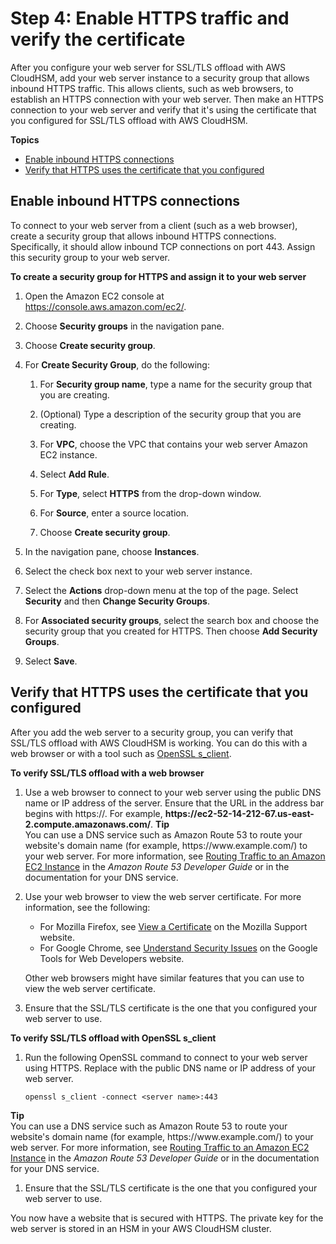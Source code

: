 # Step 4: Enable HTTPS traffic and verify the certificate<a name="ssl-offload-enable-traffic-and-verify-certificate"></a>

After you configure your web server for SSL/TLS offload with AWS CloudHSM, add your web server instance to a security group that allows inbound HTTPS traffic\. This allows clients, such as web browsers, to establish an HTTPS connection with your web server\. Then make an HTTPS connection to your web server and verify that it's using the certificate that you configured for SSL/TLS offload with AWS CloudHSM\.

**Topics**
+ [Enable inbound HTTPS connections](#ssl-offload-add-security-group-linux)
+ [Verify that HTTPS uses the certificate that you configured](#ssl-offload-verify-https-connection-linux)

## Enable inbound HTTPS connections<a name="ssl-offload-add-security-group-linux"></a>

To connect to your web server from a client \(such as a web browser\), create a security group that allows inbound HTTPS connections\. Specifically, it should allow inbound TCP connections on port 443\. Assign this security group to your web server\. 

**To create a security group for HTTPS and assign it to your web server**

1. Open the Amazon EC2 console at [https://console\.aws\.amazon\.com/ec2/](https://console.aws.amazon.com/ec2/)\.

1. Choose **Security groups** in the navigation pane\.

1. Choose **Create security group**\.

1. For **Create Security Group**, do the following:

   1. For **Security group name**, type a name for the security group that you are creating\.

   1. \(Optional\) Type a description of the security group that you are creating\.

   1. For **VPC**, choose the VPC that contains your web server Amazon EC2 instance\.

   1. Select **Add Rule**\.

   1. For **Type**, select **HTTPS** from the drop\-down window\.

   1. For **Source**, enter a source location\.

   1. Choose **Create security group**\.

1. In the navigation pane, choose **Instances**\.

1. Select the check box next to your web server instance\.

1. Select the **Actions** drop\-down menu at the top of the page\. Select **Security** and then **Change Security Groups**\.

1. For **Associated security groups**, select the search box and choose the security group that you created for HTTPS\. Then choose **Add Security Groups**\.

1. Select **Save**\. 

## Verify that HTTPS uses the certificate that you configured<a name="ssl-offload-verify-https-connection-linux"></a>

After you add the web server to a security group, you can verify that SSL/TLS offload with AWS CloudHSM is working\. You can do this with a web browser or with a tool such as [OpenSSL s\_client](https://www.openssl.org/docs/manmaster/man1/s_client.html)\.

**To verify SSL/TLS offload with a web browser**

1. Use a web browser to connect to your web server using the public DNS name or IP address of the server\. Ensure that the URL in the address bar begins with https://\. For example, **https://ec2\-52\-14\-212\-67\.us\-east\-2\.compute\.amazonaws\.com/**\.
**Tip**  
You can use a DNS service such as Amazon Route 53 to route your website's domain name \(for example, https://www\.example\.com/\) to your web server\. For more information, see [Routing Traffic to an Amazon EC2 Instance](https://docs.aws.amazon.com/Route53/latest/DeveloperGuide/routing-to-ec2-instance.html) in the *Amazon Route 53 Developer Guide* or in the documentation for your DNS service\.

1. Use your web browser to view the web server certificate\. For more information, see the following:
   + For Mozilla Firefox, see [View a Certificate](https://support.mozilla.org/en-US/kb/secure-website-certificate#w_view-a-certificate) on the Mozilla Support website\.
   + For Google Chrome, see [Understand Security Issues](https://developers.google.com/web/tools/chrome-devtools/security) on the Google Tools for Web Developers website\.

   Other web browsers might have similar features that you can use to view the web server certificate\.

1. Ensure that the SSL/TLS certificate is the one that you configured your web server to use\.

**To verify SSL/TLS offload with OpenSSL s\_client**

1. Run the following OpenSSL command to connect to your web server using HTTPS\. Replace *<server name>* with the public DNS name or IP address of your web server\. 

   ```
   openssl s_client -connect <server name>:443
   ```
**Tip**  
You can use a DNS service such as Amazon Route 53 to route your website's domain name \(for example, https://www\.example\.com/\) to your web server\. For more information, see [Routing Traffic to an Amazon EC2 Instance](https://docs.aws.amazon.com/Route53/latest/DeveloperGuide/routing-to-ec2-instance.html) in the *Amazon Route 53 Developer Guide* or in the documentation for your DNS service\.

1. Ensure that the SSL/TLS certificate is the one that you configured your web server to use\.

You now have a website that is secured with HTTPS\. The private key for the web server is stored in an HSM in your AWS CloudHSM cluster\. 